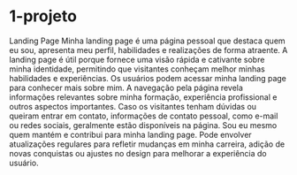 # 1-projeto
Landing Page 
Minha landing page é uma página pessoal que destaca quem eu sou, apresenta meu perfil, habilidades e realizações de forma atraente.
A landing page é útil porque fornece uma visão rápida e cativante sobre minha identidade, permitindo que visitantes conheçam melhor minhas habilidades e experiências.
Os usuários podem acessar minha landing page para conhecer mais sobre mim. A navegação pela página revela informações relevantes sobre minha formação, experiência profissional e outros aspectos importantes.
Caso os visitantes tenham dúvidas ou queiram entrar em contato, informações de contato pessoal, como e-mail ou redes sociais, geralmente estão disponíveis na página.
Sou eu mesmo quem mantém e contribui para minha landing page. Pode envolver atualizações regulares para refletir mudanças em minha carreira, adição de novas conquistas ou ajustes no design para melhorar a experiência do usuário.
